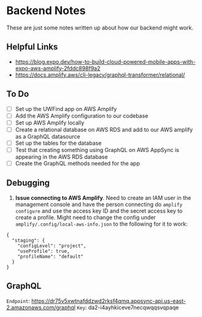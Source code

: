 # Backend Notes
These are just some notes written up about how our backend might work.

## Helpful Links
- https://blog.expo.dev/how-to-build-cloud-powered-mobile-apps-with-expo-aws-amplify-2fddc898f9a2
- https://docs.amplify.aws/cli-legacy/graphql-transformer/relational/

## To Do
- [ ] Set up the UWFind app on AWS Amplify 
- [ ] Add the AWS Amplify configuration to our codebase
- [ ] Set up AWS Amplify locally
- [ ] Create a relational database on AWS RDS and add to our AWS amplify as a GraphQL datasource
- [ ] Set up the tables for the database
- [ ] Test that creating something using GraphQL on AWS AppSync is appearing in the AWS RDS database
- [ ] Create the GraphQL methods needed for the app

## Debugging
1. **Issue connecting to AWS Amplify**. Need to create an IAM user in the management console and have the person connecting do `amplify configure` and use the access key ID and the secret access key to create a profile. Might need to change the config under `amplify/.config/local-aws-info.json` to the following for it to work: 
```
{
  "staging": {
    "configLevel": "project",
    "useProfile": true,
    "profileName": "default"
  }
}
```

## GraphQL
`Endpoint`: https://dr75v5xwtnafddzwd2rksf4qmq.appsync-api.us-east-2.amazonaws.com/graphql
`Key`:  da2-i4ayhkiceve7necqwqqsvqpaqe